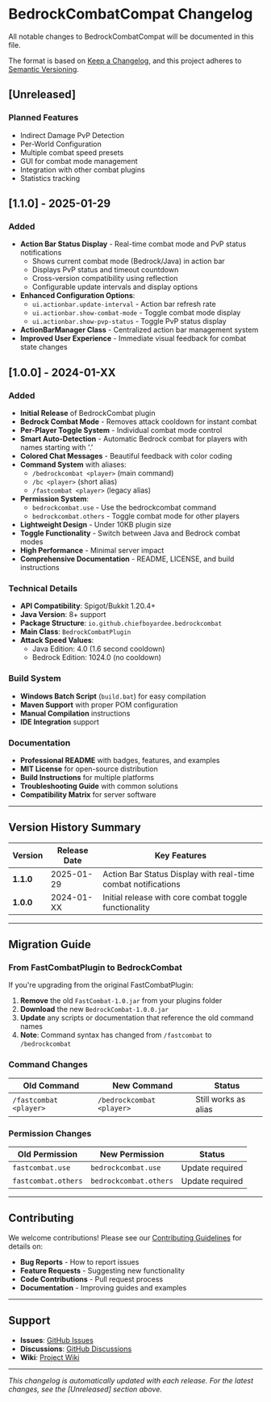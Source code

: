 # BedrockCombatCompat Changelog

All notable changes to BedrockCombatCompat will be documented in this file.

The format is based on [Keep a Changelog](https://keepachangelog.com/en/1.0.0/),
and this project adheres to [Semantic Versioning](https://semver.org/spec/v2.0.0.html).

## [Unreleased]

### Planned Features
- Indirect Damage PvP Detection
- Per-World Configuration
- Multiple combat speed presets
- GUI for combat mode management
- Integration with other combat plugins
- Statistics tracking

## [1.1.0] - 2025-01-29

### Added
- **Action Bar Status Display** - Real-time combat mode and PvP status notifications
  - Shows current combat mode (Bedrock/Java) in action bar
  - Displays PvP status and timeout countdown
  - Cross-version compatibility using reflection
  - Configurable update intervals and display options
- **Enhanced Configuration Options**:
  - `ui.actionbar.update-interval` - Action bar refresh rate
  - `ui.actionbar.show-combat-mode` - Toggle combat mode display
  - `ui.actionbar.show-pvp-status` - Toggle PvP status display
- **ActionBarManager Class** - Centralized action bar management system
- **Improved User Experience** - Immediate visual feedback for combat state changes

## [1.0.0] - 2024-01-XX

### Added
- **Initial Release** of BedrockCombat plugin
- **Bedrock Combat Mode** - Removes attack cooldown for instant combat
- **Per-Player Toggle System** - Individual combat mode control
- **Smart Auto-Detection** - Automatic Bedrock combat for players with names starting with '.'
- **Colored Chat Messages** - Beautiful feedback with color coding
- **Command System** with aliases:
  - `/bedrockcombat <player>` (main command)
  - `/bc <player>` (short alias)
  - `/fastcombat <player>` (legacy alias)
- **Permission System**:
  - `bedrockcombat.use` - Use the bedrockcombat command
  - `bedrockcombat.others` - Toggle combat mode for other players
- **Lightweight Design** - Under 10KB plugin size
- **Toggle Functionality** - Switch between Java and Bedrock combat modes
- **High Performance** - Minimal server impact
- **Comprehensive Documentation** - README, LICENSE, and build instructions

### Technical Details
- **API Compatibility**: Spigot/Bukkit 1.20.4+
- **Java Version**: 8+ support
- **Package Structure**: `io.github.chiefboyardee.bedrockcombat`
- **Main Class**: `BedrockCombatPlugin`
- **Attack Speed Values**:
  - Java Edition: 4.0 (1.6 second cooldown)
  - Bedrock Edition: 1024.0 (no cooldown)

### Build System
- **Windows Batch Script** (`build.bat`) for easy compilation
- **Maven Support** with proper POM configuration
- **Manual Compilation** instructions
- **IDE Integration** support

### Documentation
- **Professional README** with badges, features, and examples
- **MIT License** for open-source distribution
- **Build Instructions** for multiple platforms
- **Troubleshooting Guide** with common solutions
- **Compatibility Matrix** for server software

---

## Version History Summary

| Version | Release Date | Key Features |
|---------|--------------|--------------|
| **1.1.0** | 2025-01-29 | Action Bar Status Display with real-time combat notifications |
| **1.0.0** | 2024-01-XX | Initial release with core combat toggle functionality |

---

## Migration Guide

### From FastCombatPlugin to BedrockCombat

If you're upgrading from the original FastCombatPlugin:

1. **Remove** the old `FastCombat-1.0.jar` from your plugins folder
2. **Download** the new `BedrockCombat-1.0.0.jar`
3. **Update** any scripts or documentation that reference the old command names
4. **Note**: Command syntax has changed from `/fastcombat` to `/bedrockcombat`

### Command Changes
| Old Command | New Command | Status |
|-------------|-------------|--------|
| `/fastcombat <player>` | `/bedrockcombat <player>` | Still works as alias |

### Permission Changes
| Old Permission | New Permission | Status |
|----------------|----------------|--------|
| `fastcombat.use` | `bedrockcombat.use` | Update required |
| `fastcombat.others` | `bedrockcombat.others` | Update required |

---

## Contributing

We welcome contributions! Please see our [Contributing Guidelines](CONTRIBUTING.md) for details on:

- **Bug Reports** - How to report issues
- **Feature Requests** - Suggesting new functionality
- **Code Contributions** - Pull request process
- **Documentation** - Improving guides and examples

---

## Support

- **Issues**: [GitHub Issues](https://github.com/ChiefBoyardee/BedrockCombat/issues)
- **Discussions**: [GitHub Discussions](https://github.com/ChiefBoyardee/BedrockCombat/discussions)
- **Wiki**: [Project Wiki](https://github.com/ChiefBoyardee/BedrockCombat/wiki)

---

*This changelog is automatically updated with each release. For the latest changes, see the [Unreleased] section above.*